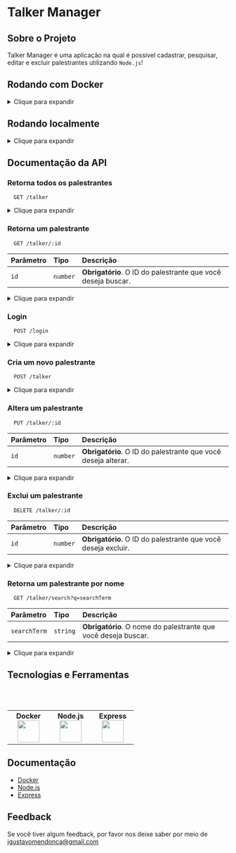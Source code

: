 # Talker Manager

<a name="readme-top"></a>

## Sobre o Projeto

Talker Manager é uma aplicação na qual é possível cadastrar, pesquisar, editar e excluir palestrantes utilizando `Node.js`!

## Rodando com Docker
<details>
  <summary>Clique para expandir</summary>
  
  ## É necessário ter o Docker instalado em sua máquina.
  
- Clone o projeto

```bash
  git clone git@github.com:Joaogustavo789/Talker-Manager.git
```

- Entre no diretório do projeto

```bash
  cd Talker-Manager
```

- Crie os Containers

```js
  docker-compose up -d  // Ele irá rodar um serviço do node!
```

OBS: Se estiver usando `macOS` será necessário colocar manualmente uma opção `platform: linux/amd64` no serviço do banco de dados no arquivo docker-compose.yml desse projeto.

- Entre no Container

```bash
  docker exec -it talker_manager bash
```

- Instale as dependências dentro do container

```bash
  npm install
```

- Execute a aplicação dentro do container

```bash
  npm run dev
```
</details>

## Rodando localmente
<details>
  <summary>Clique para expandir</summary>
  
   ## É necessário ter o Node.js instalado em sua máquina.
  
- Clone o projeto

```bash
  git clone git@github.com:Joaogustavo789/Talker-Manager.git
```

- Entre no diretório do projeto

```bash
  cd Talker-Manager
```

- Instale as dependências

```bash
  npm install
```
</details>


## Documentação da API

### Retorna todos os palestrantes

```http
  GET /talker
```
<details>
  <summary>Clique para expandir</summary>
  <br>
  
#### Resposta esperada

```js
[
  {
    "name": "Henrique Albuquerque",
    "age": 62,
    "id": 1,
    "talk": { "watchedAt": "23/10/2020", "rate": 5 }
  },
  {
    "name": "Heloísa Albuquerque",
    "age": 67,
    "id": 2,
    "talk": { "watchedAt": "23/10/2020", "rate": 5 }
  },
  {
    "name": "Ricardo Xavier Filho",
    "age": 33,
    "id": 3,
    "talk": { "watchedAt": "23/10/2020", "rate": 5 }
  },
  {
    "name": "Marcos Costa",
    "age": 24,
    "id": 4,
    "talk": { "watchedAt": "23/10/2020", "rate": 5 }
  }
]
```

#### Resposta esperada caso não tenha valores

```js
[]
```
</details>


### Retorna um palestrante

```http
  GET /talker/:id
```

| Parâmetro   | Tipo       | Descrição                                   |
| :---------- | :--------- | :------------------------------------------ |
| `id`      | `number` | **Obrigatório**. O ID do palestrante que você deseja buscar. |

<details>
  <summary>Clique para expandir</summary>
  <br>

#### Resposta esperada

```js
{
  "name": "Henrique Albuquerque",
  "age": 62,
  "id": 1,
  "talk": { "watchedAt": "23/10/2020", "rate": 5 }
}
```

#### Caso não encontre um palestrante

```js
{
  "message": "Pessoa palestrante não encontrada"
}
```
</details>


### Login

```http
  POST /login
```

<details>
  <summary>Clique para expandir</summary>
  <br>

#### Formato da requisição

```js
{
  "email": "email@email.com",
  "password": "123456"
}
```

#### Resposta esperada

```js
{
  "token": "7mqaVRXJSp886CGr"
}
```

#### Resposta com algum parâmetro errado
<details>
  <summary>Clique para expandir</summary>
  <br>

- **email vazio**

```js
{
  "message": "O campo \"email\" é obrigatório"
}
```

- **Quando é passado um email inválido**

```js
{
  "message": "O \"email\" deve ter o formato \"email@email.com\""
}
```

- **password vazio**

```js
{
  "message": "O campo \"password\" é obrigatório"
}
```

- **password menor que 6 caracteres**

```js
{
  "message": "O \"password\" deve ter pelo menos 6 caracteres"
}
```
</details>
</details>

### Cria um novo palestrante

```http
  POST /talker
```

<details>
  <summary>Clique para expandir</summary>
  <br>

#### Formato da requisição

```js
{
  "name": "Danielle Santos",
  "age": 56,
  "talk": {
    "watchedAt": "22/10/2019",
    "rate": 5
  }
}
```

#### Retorno esperado

```js
{
  "id": 1,
  "name": "Danielle Santos",
  "age": 56,
  "talk": {
    "watchedAt": "22/10/2019",
    "rate": 5
  }
}
```

#### Resposta com algum parâmetro errado
<details>
  <summary>Clique para expandir</summary>
  <br>
  
- **Quando não é passado um token**

```js
{
  "message": "Token não encontrado"
}
```

- **Quando é passado um token é inválido**

```js
{
  "message": "Token inválido"
}
```

- **name vazio**

```js
{
  "message": "O campo \"name\" é obrigatório"
}
```

- **name menor que 3 caracteres**

```js
{
  "message": "O \"name\" deve ter pelo menos 3 caracteres"
}
```

- **age vazio**

```js
{
  "message": "O campo \"age\" é obrigatório"
}
```

- **age menor de 18**

```js
{
  "message": "A pessoa palestrante deve ser maior de idade"
}
```

- **talk vazio**

```js
{
  "message": "O campo \"talk\" é obrigatório"
}
```
- **watchedAt vazio**

```js
{
  "message": "O campo \"watchedAt\" é obrigatório"
}
```

- **watchedAt inválido**

```js
{
  "message": "O campo \"watchedAt\" deve ter o formato \"dd/mm/aaaa\""
}
```

- **rate vazio**

```js
{
  "message": "O campo \"rate\" é obrigatório"
}
```

- **rate menor que 1 ou maior que 5**

```js
{
  "message": "O campo \"rate\" deve ser um inteiro de 1 à 5"
}
```
</details>
</details>

### Altera um palestrante

```http
  PUT /talker/:id
```

| Parâmetro   | Tipo       | Descrição                                   |
| :---------- | :--------- | :------------------------------------------ |
| `id`      | `number` | **Obrigatório**. O ID do palestrante que você deseja alterar. |

<details>
  <summary>Clique para expandir</summary>
  <br>
  
#### Formato da requisição

```js
{
  "id": 1,
  "name": "Danielle Barbosa",
  "age": 57,
  "talk": {
    "watchedAt": "23/09/2020",
    "rate": 4
  }
}
```

#### Resposta esperada

```js
{
  "id": 1,
  "name": "Danielle Barbosa",
  "age": 57,
  "talk": {
    "watchedAt": "23/09/2020",
    "rate": 4
  }
}
```

#### Resposta com algum parâmetro errado
<details>
  <summary>Clique para expandir</summary>
  <br>

- **Quando não é passado um token**

```js
{
  "message": "Token não encontrado"
}
```

- **Quando é passado um token é inválido**

```js
{
  "message": "Token inválido"
}
```

- **name vazio**

```js
{
  "message": "O campo \"name\" é obrigatório"
}
```

- **name menor que 3 caracteres**

```js
{
  "message": "O \"name\" deve ter pelo menos 3 caracteres"
}
```

- **age vazio**

```js
{
  "message": "O campo \"age\" é obrigatório"
}
```

- **age menor de 18**

```js
{
  "message": "A pessoa palestrante deve ser maior de idade"
}
```

- **talk vazio**

```js
{
  "message": "O campo \"talk\" é obrigatório"
}
```
- **watchedAt vazio**

```js
{
  "message": "O campo \"watchedAt\" é obrigatório"
}
```

- **watchedAt inválido**

```js
{
  "message": "O campo \"watchedAt\" deve ter o formato \"dd/mm/aaaa\""
}
```

- **rate vazio**

```js
{
  "message": "O campo \"rate\" é obrigatório"
}
```

- **rate menor que 1 ou maior que 5**

```js
{
  "message": "O campo \"rate\" deve ser um inteiro de 1 à 5"
}
```
</details>
</details>

### Exclui um palestrante

```http
  DELETE /talker/:id
```

| Parâmetro   | Tipo       | Descrição                                   |
| :---------- | :--------- | :------------------------------------------ |
| `id`      | `number` | **Obrigatório**. O ID do palestrante que você deseja excluir. |

<details>
  <summary>Clique para expandir</summary>
  <br>

- **Quando não é passado um token**

```js
{
  "message": "Token não encontrado"
}
```

- **Quando é passado um token é inválido**

```js
{
  "message": "Token inválido"
}
```

#### OBS: Caso a exclusão tenha dado certo, o `status 204` é retornado sem conteúdo.
</details>

### Retorna um palestrante por nome

```http
  GET /talker/search?q=searchTerm
```

| Parâmetro   | Tipo       | Descrição                                   |
| :---------- | :--------- | :------------------------------------------ |
| `searchTerm`      | `string` | **Obrigatório**. O nome do palestrante que você deseja buscar. |

<details>
  <summary>Clique para expandir</summary>
  <br>

- **Ao digitar na rota...**

```js
  /search?q=Da
```

#### Resposta esperada

```js
[
  {
    "id": 1,
    "name": "Danielle Santos",
    "age": 56,
    "talk": {
      "watchedAt": "22/10/2019",
      "rate": 5,
    },
  }
]
```

- **Quando não é passado um token**

```js
{
  "message": "Token não encontrado"
}
```

- **Quando é passado um token é inválido**

```js
{
  "message": "Token inválido"
}
```
</details>

## Tecnologias e Ferramentas

<br>
<br>
<table width="320px" align="center">
  <tbody>
    <tr valign="top">
      <td width="80px" align="center">
        <span><strong>Docker</strong></span>
        <img height="50" src="https://cdn.jsdelivr.net/gh/devicons/devicon/icons/docker/docker-plain-wordmark.svg" />
      </td>
      <td width="80px" align="center">
        <span><strong>Node.js</strong></span><br>
          <img height="50" src="https://cdn.jsdelivr.net/gh/devicons/devicon/icons/nodejs/nodejs-original.svg" />
      </td>
      <td width="80px" align="center">
        <span><strong>Express</strong></span><br>
          <img height="50" src="https://cdn.jsdelivr.net/gh/devicons/devicon/icons/express/express-original.svg" />
      </td>
    </tr>
  </tbody>
</table>


## Documentação

- [Docker](https://docs.docker.com/)
- [Node.js](https://nodejs.org/en/)
- [Express](https://expressjs.com/pt-br/)


## Feedback

Se você tiver algum feedback, por favor nos deixe saber por meio de jgustavomendonca@gmail.com
